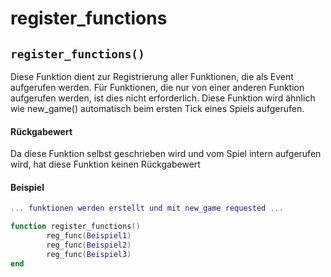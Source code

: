 # register_functions

## `register_functions()`

Diese Funktion dient zur Registrierung aller Funktionen, die als Event aufgerufen werden. Für Funktionen, die nur von einer anderen Funktion aufgerufen werden, ist dies nicht erforderlich. Diese Funktion wird ähnlich wie new_game() automatisch beim ersten Tick eines Spiels aufgerufen.

#### Rückgabewert

Da diese Funktion selbst geschrieben wird und vom Spiel intern aufgerufen wird, hat diese Funktion keinen Rückgabewert

#### Beispiel

```lua
... funktionen werden erstellt und mit new_game requested ...

function register_functions()
        reg_func(Beispiel1)
        reg_func(Beispiel2)
        reg_func(Beispiel3)
end
```

